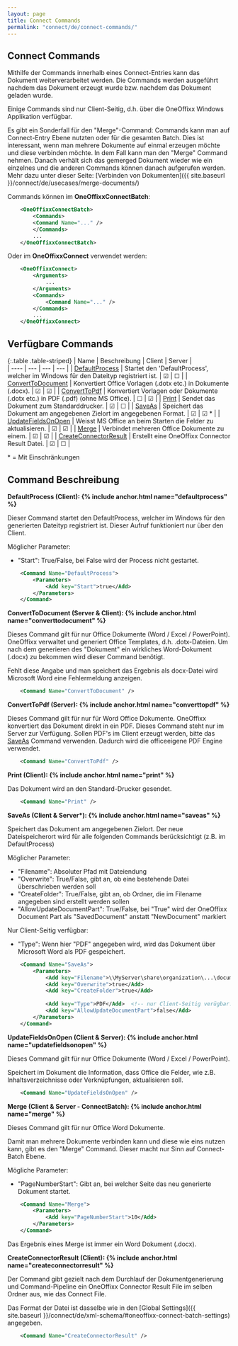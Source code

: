 ```yaml
---
layout: page
title: Connect Commands
permalink: "connect/de/connect-commands/"
---
```


## Connect Commands 

Mithilfe der Commands innerhalb eines Connect-Entries kann das Dokument weiterverarbeitet werden. Die Commands werden ausgeführt nachdem das Dokument erzeugt wurde bzw. nachdem das Dokument geladen wurde.

Einige Commands sind nur Client-Seitig, d.h. über die OneOffixx Windows Applikation verfügbar.

Es gibt ein Sonderfall für den "Merge"-Command:
Commands kann man auf Connect-Entry Ebene nutzten oder für die gesamten Batch. Dies ist interessant, wenn man mehrere Dokumente auf einmal erzeugen möchte und diese verbinden möchte. In dem Fall kann man den "Merge" Command nehmen. Danach verhält sich das gemerged Dokument wieder wie ein einzelnes und die anderen Commands können danach aufgerufen werden. Mehr dazu unter dieser Seite: [Verbinden von Dokumenten]({{ site.baseurl }}/connect/de/usecases/merge-documents/)

Commands können im __OneOffixxConnectBatch__:

```xml
    <OneOffixxConnectBatch>
    	<Commands>
   		<Command Name="..." />
    	</Commands>
		...
    </OneOffixxConnectBatch>
```

Oder im __OneOffixxConnect__ verwendet werden:

```xml
    <OneOffixxConnect>
		<Arguments>
			...
		</Arguments>
		<Commands>
			<Command Name="..." />
		</Commands>
		...
    </OneOffixxConnect>
```

## Verfügbare Commands

{:.table .table-striped}
| Name | Beschreibung | Client | Server |                     
| ---- | --- | --- | --- |
| [DefaultProcess](#defaultprocess) | Startet den 'DefaultProcess', welcher im Windows für den Dateityp registriert ist. | ☑ | ☐ |
| [ConvertToDocument](#converttodocument) | Konvertiert Office Vorlagen (.dotx etc.) in Dokumente (.docx). |  ☑ | ☑ | 
| [ConvertToPdf](#converttopdf) | Konvertiert Vorlagen oder Dokumente (.dotx etc.) in PDF (.pdf) (ohne MS Office). |  ☐ | ☑ |
| [Print](#print) | Sendet das Dokument zum Standarddrucker. | ☑ | ☐ |
| [SaveAs](#saveas) | Speichert das Dokument am angegebenen Zielort im angegebenen Format.  | ☑ | ☑ * |
| [UpdateFieldsOnOpen](#updatefieldsonopen) | Weisst MS Office an beim Starten die Felder zu aktualisieren. |  ☑ | ☑ | 
| [Merge](#merge) | Verbindet mehreren Office Dokumente zu einem. |  ☑ | ☑ |
| [CreateConnectorResult](#createconnectorresult) | Erstellt eine OneOffixx Connector Result Datei. | ☑ | ☐ |

\* = Mit Einschränkungen

## Command Beschreibung

__DefaultProcess (Client): {% include anchor.html name="defaultprocess" %}__

Dieser Command startet den DefaultProcess, welcher im Windows für den generierten Dateityp registriert ist. Dieser Aufruf funktioniert nur über den Client.

Möglicher Parameter:

* "Start": True/False, bei False wird der Process nicht gestartet.

```xml
    <Command Name="DefaultProcess">
    	<Parameters>
    		<Add key="Start">true</Add>
    	</Parameters>
    </Command>
```

__ConvertToDocument (Server & Client): {% include anchor.html name="converttodocument" %}__

Dieses Command gilt für nur Office Dokumente (Word / Excel / PowerPoint). OneOffixx verwaltet und generiert Office Templates, d.h. .dotx-Dateien.
Um nach dem generieren des "Dokument" ein wirkliches Word-Dokument (.docx) zu bekommen wird dieser Command benötigt.

Fehlt diese Angabe und man speichert das Ergebnis als docx-Datei wird Microsoft Word eine Fehlermeldung anzeigen.


```xml
	<Command Name="ConvertToDocument" />
```

__ConvertToPdf (Server): {% include anchor.html name="converttopdf" %}__

Dieses Command gilt für nur für Word Office Dokumente. OneOffixx konvertiert das Dokument direkt in ein PDF. Dieses Command steht nur im Server zur Verfügung. Sollen PDF's im Client erzeugt werden, bitte das [SaveAs](#saveas) Command verwenden. Dadurch wird die officeeigene PDF Engine verwendet.

```xml
	<Command Name="ConvertToPdf" />
```

__Print (Client):  {% include anchor.html name="print" %}__

Das Dokument wird an den Standard-Drucker gesendet.

```xml
	<Command Name="Print" />
```

__SaveAs (Client & Server*):  {% include anchor.html name="saveas" %}__

Speichert das Dokument am angegebenen Zielort. Der neue Dateispeicherort wird für alle folgenden Commands berücksichtigt (z.B. im DefaultProcess)

Möglicher Parameter:

* "Filename": Absoluter Pfad mit Dateiendung
* "Overwrite": True/False, gibt an, ob eine bestehende Datei überschrieben werden soll
* "CreateFolder": True/False, gibt an, ob Ordner, die im Filename angegeben sind erstellt werden sollen
* "AllowUpdateDocumentPart": True/False, bei "True" wird der OneOffixx Document Part als "SavedDocument" anstatt "NewDocument" markiert

Nur Client-Seitig verfügbar:

* "Type": Wenn hier "PDF" angegeben wird, wird das Dokument über Microsoft Word als PDF gespeichert.

```xml
	<Command Name="SaveAs">
		<Parameters>
			<Add key="Filename">\\MyServer\share\organization\...\documentxyz.dotx</Add>
			<Add key="Overwrite">true</Add>
			<Add key="CreateFolder">true</Add>
			
			<Add key="Type">PDF</Add>  <!-- nur Client-Seitig verügbar. -->
			<Add key="AllowUpdateDocumentPart">false</Add>
		</Parameters>
	</Command>
```
__UpdateFieldsOnOpen (Client & Server): {% include anchor.html name="updatefieldsonopen" %}__

Dieses Command gilt für nur Office Dokumente (Word / Excel / PowerPoint). 

Speichert im Dokument die Information, dass Office die Felder, wie z.B. Inhaltsverzeichnisse oder Verknüpfungen, aktualisieren soll.

```xml
	<Command Name="UpdateFieldsOnOpen" />
```

__Merge (Client & Server - ConnectBatch): {% include anchor.html name="merge" %}__

Dieses Command gilt für nur Office Word Dokumente.

Damit man mehrere Dokumente verbinden kann und diese wie eins nutzen kann, gibt es den "Merge" Command. Dieser macht nur Sinn auf Connect-Batch Ebene.

Mögliche Parameter:

* "PageNumberStart": Gibt an, bei welcher Seite das neu generierte Dokument startet.

```xml
	<Command Name="Merge">
		<Parameters>
			<Add key="PageNumberStart">10</Add>
		</Parameters>
	</Command>
```

Das Ergebnis eines Merge ist immer ein Word Dokument (.docx).

__CreateConnectorResult (Client): {% include anchor.html name="createconnectorresult" %}__

Der Command gibt gezielt nach dem Durchlauf der Dokumentgenerierung und Command-Pipeline ein OneOffixx Connector Result File im selben Ordner aus, wie das Connect File.

Das Format der Datei ist dasselbe wie in den [Global Settings]({{ site.baseurl }}/connect/de/xml-schema/#oneoffixx-connect-batch-settings) angegeben. 

```xml
	<Command Name="CreateConnectorResult" />
```

